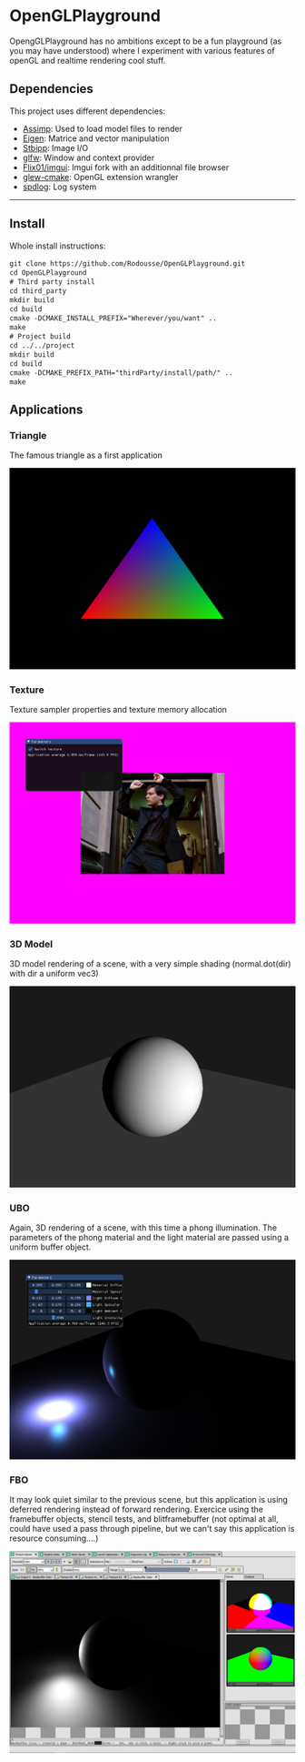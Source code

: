 # OpenGLPlayground

OpengGLPlayground has no ambitions except to be a fun playground (as you may have understood) where I experiment with various features of openGL and realtime rendering cool stuff.

## Dependencies

This project uses different dependencies:

- [Assimp](https://github.com/assimp/assimp): Used to load model files to render 
- [Eigen](http://eigen.tuxfamily.org/index.php?title=Main_Page): Matrice and vector manipulation
- [Stbipp](https://github.com/Rodousse/stbipp): Image I/O
- [glfw](https://github.com/glfw/glfw.git): Window and context provider
- [Flix01/imgui](https://github.com/Flix01/imgui.git): Imgui fork with an additionnal file browser 
- [glew-cmake](https://github.com/Perlmint/glew-cmake.git): OpenGL extension wrangler
- [spdlog](https://github.com/gabime/spdlog.git): Log system

---


## Install

Whole install instructions:
```
git clone https://github.com/Rodousse/OpenGLPlayground.git
cd OpenGLPlayground
# Third party install 
cd third_party
mkdir build
cd build
cmake -DCMAKE_INSTALL_PREFIX="Wherever/you/want" .. 
make
# Project build
cd ../../project
mkdir build
cd build
cmake -DCMAKE_PREFIX_PATH="thirdParty/install/path/" ..
make
```

## Applications

### Triangle

The famous triangle as a first application

![](resources/github/00_triangle.png)

### Texture

Texture sampler properties and texture memory allocation

![](resources/github/01_texture.png)

### 3D Model

3D model rendering of a scene, with a very simple shading (normal.dot(dir) with dir a uniform vec3)

![](resources/github/02_3d_model.png)

### UBO

Again, 3D rendering of a scene, with this time a phong illumination. The parameters of the phong material and the light material are passed using a uniform buffer object.

![](resources/github/03_ubo.png)

### FBO

It may look quiet similar to the previous scene, but this application is using deferred rendering instead of forward rendering. Exercice using the framebuffer objects, stencil tests, and blitframebuffer (not optimal at all, could have used a pass through pipeline, but we can't say this application is resource consuming....)

![](resources/github/04_fbo.png)